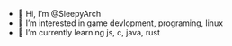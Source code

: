 - 👋 Hi, I’m @SleepyArch
- 👀 I’m interested in game devlopment, programing, linux
- 🌱 I’m currently learning js, c, java, rust

